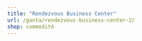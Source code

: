 ```yaml
---
title: "Rendezvous Business Center"
url: /ganta/rendezvous-business-center-2/
shop: commodité
---
```

